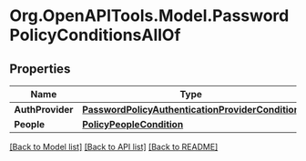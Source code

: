 # Org.OpenAPITools.Model.PasswordPolicyConditionsAllOf

## Properties

Name | Type | Description | Notes
------------ | ------------- | ------------- | -------------
**AuthProvider** | [**PasswordPolicyAuthenticationProviderCondition**](PasswordPolicyAuthenticationProviderCondition.md) |  | [optional] 
**People** | [**PolicyPeopleCondition**](PolicyPeopleCondition.md) |  | [optional] 

[[Back to Model list]](../README.md#documentation-for-models) [[Back to API list]](../README.md#documentation-for-api-endpoints) [[Back to README]](../README.md)

